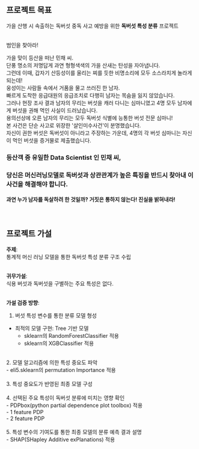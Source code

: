 ## **프로젝트 목표**
가을 산행 시 속출하는 독버섯 중독 사고 예방을 위한 **독버섯 특성 분류** 프로젝트<br>
<br>

범인을 찾아라!


가을 맞이 등산을 떠난 민채 씨.  
단풍 명소의 저명답게 과연 형형색색의 가을 산새는 탄성을 자아냅니다.  
그런데 이때, 갑자기 산등성이를 울리는 찌를 듯한 비명소리에 모두 소스라치게 놀라게 되는데!  
웅성이는 사람들 속에서 거품을 물고 쓰러진 한 남자.  
빠르게 도착한 응급대원의 응급조치로 다행히 남자는 목숨을 잃지 않았습니다.  
그러나 현장 조사 결과 남자의 무리는 버섯을 캐러 다니는 심마니였고 4명 모두 남자에게 버섯을 권해 먹인 사실이 드러났습니다.  
용의선상에 오른 남자의 무리는 모두 독버섯 식별에 능통한 버섯 전문 심마니!   
본 사건은 단순 사고로 위장한 '살인미수사건'이 분명했습니다.  
자신이 권한 버섯은 독버섯이 아니라고 주장하는 가운데, 4명의 각 버섯 심마니는 자신이 먹인 버섯을 증거물로 제출했습니다. 

### **등산객 중 유일한 Data Scientist 인 민채 씨,**  
### 당신은 **머신러닝모델로 독버섯과 상관관계가 높은 특징을 반드시 찾아내** 이 사건을 해결해야 합니다.  
#### **과연 누가 남자를 독살하려 한 것일까?** 거짓은 통하지 않는다! 진실을 밝혀내라!<br>
<br>

## **프로젝트 가설**
**주제**:<br>
통계적 머신 러닝 모델을 통한 독버섯 특성 분류 구조 수립<br>
<br> 

**귀무가설**:<br>
식용 버섯과 독버섯을 구별하는 주요 특성은 없다.<br>
<br>


**가설 검증 방향**:<br>
1. 버섯 특성 변수를 통한 분류 모델 형성<br>
- 최적의 모델 구현: Tree 기반 모델<br>
  - sklearn의 RandomForestClassifier 적용<br>
  - sklearn의 XGBClassifier 적용<br>
<br>
2. 모델 알고리즘에 의한 특성 중요도 파악<br>
- eli5.sklearn의 permutation Importance 적용<br>
<br>
3. 특성 중요도가 반영된 최종 모델 구성<br>
<br>
4. 선택된 주요 특성이 독버섯 분류에 미치는 영향 확인<br>
- PDPbox(python partial dependence plot toolbox) 적용<br>
  - 1 feature PDP<br>
  - 2 feature PDP<br>
<br>
5. 특성 변수의 기여도를 통한 최종 모델의 분류 예측 결과 설명<br>
- SHAP(SHapley Additive exPlanations) 적용<br>
